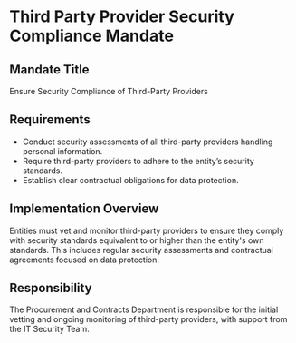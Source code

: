 
# Third Party Provider Security Compliance Mandate

## Mandate Title
Ensure Security Compliance of Third-Party Providers

## Requirements
- Conduct security assessments of all third-party providers handling personal information.
- Require third-party providers to adhere to the entity’s security standards.
- Establish clear contractual obligations for data protection.

## Implementation Overview
Entities must vet and monitor third-party providers to ensure they comply with security standards equivalent to or higher than the entity's own standards. This includes regular security assessments and contractual agreements focused on data protection.

## Responsibility
The Procurement and Contracts Department is responsible for the initial vetting and ongoing monitoring of third-party providers, with support from the IT Security Team.
